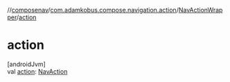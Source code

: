 //[composenav](../../../index.md)/[com.adamkobus.compose.navigation.action](../index.md)/[NavActionWrapper](index.md)/[action](action.md)

# action

[androidJvm]\
val [action](action.md): [NavAction](../-nav-action/index.md)
